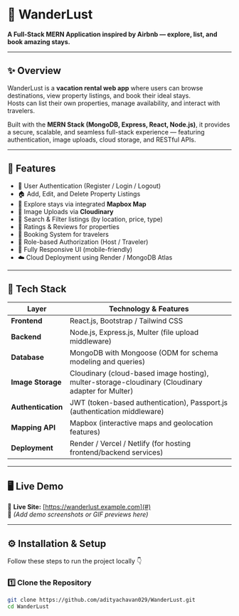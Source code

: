 # 🏡 WanderLust

**A Full-Stack MERN Application inspired by Airbnb — explore, list, and book amazing stays.**

---

## ✨ Overview

WanderLust is a **vacation rental web app** where users can browse destinations, view property listings, and book their ideal stays.  
Hosts can list their own properties, manage availability, and interact with travelers.  

Built with the **MERN Stack (MongoDB, Express, React, Node.js)**, it provides a secure, scalable, and seamless full-stack experience — featuring authentication, image uploads, cloud storage, and RESTful APIs.

---

## 🚀 Features

- 👤 User Authentication (Register / Login / Logout)
- 🏠 Add, Edit, and Delete Property Listings
- 🧭 Explore stays via integrated **Mapbox Map**
- 📸 Image Uploads via **Cloudinary**
- 🔎 Search & Filter listings (by location, price, type)
- 💬 Ratings & Reviews for properties
- 🧳 Booking System for travelers
- 🔐 Role-based Authorization (Host / Traveler)
- 📱 Fully Responsive UI (mobile-friendly)
- ☁️ Cloud Deployment using Render / MongoDB Atlas

---


## 🧠 Tech Stack

| Layer             | Technology & Features                                                                 |
|------------------|----------------------------------------------------------------------------------------|
| **Frontend**      | React.js, Bootstrap / Tailwind CSS                                                    |
| **Backend**       | Node.js, Express.js, Multer (file upload middleware)                                  |
| **Database**      | MongoDB with Mongoose (ODM for schema modeling and queries)                           |
| **Image Storage** | Cloudinary (cloud-based image hosting), multer-storage-cloudinary (Cloudinary adapter for Multer) |
| **Authentication**| JWT (token-based authentication), Passport.js (authentication middleware)             |
| **Mapping API**   | Mapbox (interactive maps and geolocation features)                                    |
| **Deployment**    | Render / Vercel / Netlify (for hosting frontend/backend services)                     |

---

## 🖥️ Live Demo

🔗 **Live Site:** [https://wanderlust.example.com](#)  
📸 *(Add demo screenshots or GIF previews here)*

---

## ⚙️ Installation & Setup

Follow these steps to run the project locally 👇

### 1️⃣ Clone the Repository
```bash
git clone https://github.com/adityachavan029/WanderLust.git
cd WanderLust
